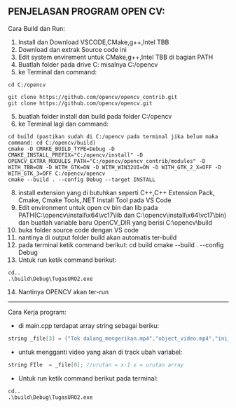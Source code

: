 PENJELASAN PROGRAM OPEN CV:
---------------------------------------------------------------------------------------------------------------------------------------------------------------------------------------------------------------------
Cara Build dan Run:
1. Install dan Download VSCODE,CMake,g++,Intel TBB
2. Download dan extrak Source code ini
3. Edit system envirement untuk CMake,g++,Intel TBB di bagian PATH
4. Buatlah folder pada drive C: misalnya C:/opencv
5. ke Terminal dan command:
```
cd C:/opencv

git clone https://github.com/opencv/opencv_contrib.git
git clone https://github.com/opencv/opencv.git
```
5. buatlah folder install dan build pada folder C:/opencv
6. ke Terminal lagi dan command:
```
cd build (pastikan sudah di C:/opencv pada terminal jika belum maka command: cd C:/opencv/build)
cmake -D CMAKE_BUILD_TYPE=Debug -D CMAKE_INSTALL_PREFIX="C:/opencv/install" -D OPENCV_EXTRA_MODULES_PATH="C:/opencv/opencv_contrib/modules" -D WITH_TBB=ON -D WITH_GTK=ON -D WITH_WIN32UI=ON -D WITH_GTK_2_X=OFF -D WITH_GTK_3=OFF C:/opencv/opencv
cmake --build . --config Debug --target INSTALL
```

8. install extension yang di butuhkan seperti C++,C++ Extension Pack, Cmake, Cmake Tools,.NET Install Tool pada VS Code
9. Edit environment untuk open cv bin dan lib pada PATH(C:\opencv\install\x64\vc17\lib dan C:\opencv\install\x64\vc17\bin) dan buatlah variable baru OpenCV_DIR yang berisi C:\opencv\build
10. buka folder source code dengan VS code
11. nantinya di output folder build akan automatis ter-build
12. pada terminal ketik command berikut:
cd build
cmake --build . --config Debug
13. Untuk run ketik command berikut:
```
cd..
.\build\Debug\TugasURO2.exe
```
14. Nantinya OPENCV akan ter-run
------------------------------------------------------------------------------------------------------------------------------------------------------------------------
Cara Kerja program:
- di main.cpp terdapat array string sebagai beriku:
```cpp
string _file[3] = {"Tok dalang_mengerikan.mp4","object_video.mp4","ini_telapak_kaki_atok_ni (online-video-cutter.com).mp4"};
``` 
- untuk mengganti video yang akan di track ubah variabel:
```cpp
string FIle  = _file[0]; //urutan = x-1 x = urutan array
```
- Untuk run ketik command berikut pada terminal:
```
cd..
.\build\Debug\TugasURO2.exe
```

